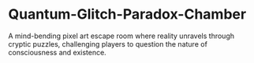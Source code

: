 # Quantum-Glitch-Paradox-Chamber
A mind-bending pixel art escape room where reality unravels through cryptic puzzles, challenging players to question the nature of consciousness and existence.
